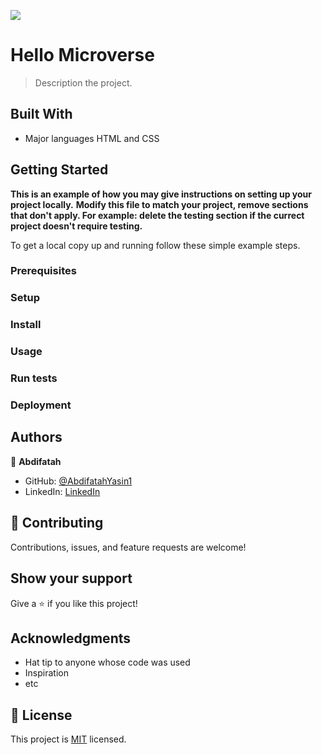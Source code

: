 ![](https://img.shields.io/badge/Microverse-blueviolet)

# Hello Microverse

> Description the project.


## Built With

- Major languages
HTML and CSS

## Getting Started

**This is an example of how you may give instructions on setting up your project locally.**
**Modify this file to match your project, remove sections that don't apply. For example: delete the testing section if the currect project doesn't require testing.**


To get a local copy up and running follow these simple example steps.

### Prerequisites

### Setup

### Install

### Usage

### Run tests

### Deployment



## Authors

👤 **Abdifatah**

- GitHub: [@AbdifatahYasin1](https://github.com/AbdifatahYasin1)
- LinkedIn: [LinkedIn](https://www.linkedin.com/in/cabdifataax-yaasiin-69977019a/)


## 🤝 Contributing

Contributions, issues, and feature requests are welcome!



## Show your support

Give a ⭐️ if you like this project!

## Acknowledgments

- Hat tip to anyone whose code was used
- Inspiration
- etc

## 📝 License

This project is [MIT](./MIT.md) licensed.
